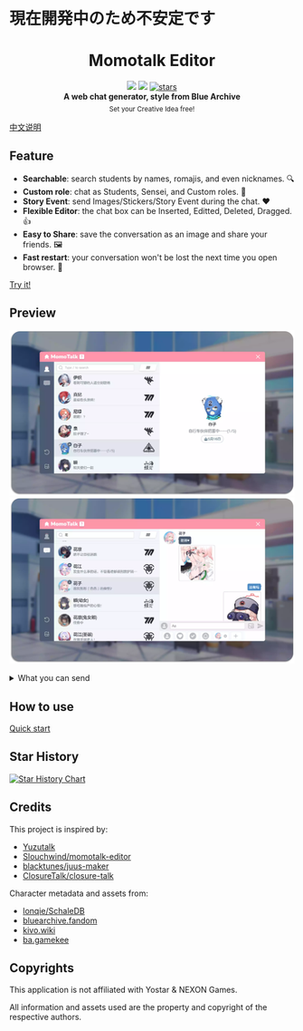 <h1>現在開発中のため不安定です</h1>

<h1 align="center">Momotalk Editor</h1>

<div align="center">
    <img src="https://img.shields.io/github/last-commit/2288-256/momotalk/main">
    <img src="https://img.shields.io/github/languages/top/2288-256/momotalk" >
    <a href="https://star-history.com/#2288-256/momotalk"> 
      <img src="https://img.shields.io/github/stars/2288-256/momotalk" alt="stars"> 
    </a>
</div>

<div align="center">
  <strong>A web chat generator, style from Blue Archive</strong><br>
  <sub>Set your Creative Idea free!</sub>
</div>

[中文说明](./README-zh.md)


## Feature

- **Searchable**: search students by names, romajis, and even nicknames. 🔍️
- **Custom role**: chat as Students, Sensei, and Custom roles. 🎅
- **Story Event**: send Images/Stickers/Story Event during the chat. ❤️
- **Flexible Editor**: the chat box can be Inserted, Editted, Deleted, Dragged. 👍
- **Easy to Share**: save the conversation as an image and share your friends. 🖼️
- **Fast restart**: your conversation won't be lost the next time you open browser. 📌

[Try it!](https://u1805.github.io/momotalk)

## Preview

![img11](./assets/演示1.webp)
![img12](./assets/演示2.webp)
<details><summary>What you can send</summary>
    <ul>
    <li>Student</li>
    <li>Student (More Appearance)</li>
    <li>Custom Character</li>
    <li>Sensei</li>
    <li>Choices</li>
    <li>Story Box</li>
    <li>Message Box</li>
    <li>Sticker</li>
    <li>Photo</li>
    </ul>
</details>

## How to use

[Quick start](./How-to-use.md)

## Star History

[![Star History Chart](https://api.star-history.com/svg?repos=U1805/momotalk)](https://star-history.com/#U1805/momotalk)

## Credits

This project is inspired by:

- [Yuzutalk](https://www.yuzutalk.net/)
- [Slouchwind/momotalk-editor](https://github.com/Slouchwind/momotalk-editor)
- [blacktunes/juus-maker](https://github.com/blacktunes/juus-maker)
- [ClosureTalk/closure-talk](https://github.com/ClosureTalk/closure-talk)

Character metadata and assets from:

- [lonqie/SchaleDB](https://github.com/lonqie/SchaleDB)
- [bluearchive.fandom](https://bluearchive.fandom.com)
- [kivo.wiki](https://kivo.wiki/)
- [ba.gamekee](https://ba.gamekee.com/)

## Copyrights

This application is not affiliated with Yostar & NEXON Games. 

All information and assets used are the property and copyright of the respective authors.
